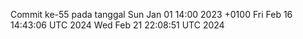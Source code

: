 Commit ke-55 pada tanggal Sun Jan 01 14:00 2023 +0100
Fri Feb 16 14:43:06 UTC 2024
Wed Feb 21 22:08:51 UTC 2024
